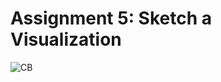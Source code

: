 # Assignment 5: Sketch a Visualization

![CB](https://user-images.githubusercontent.com/91574832/140972627-f5961e22-a083-49d7-80a4-618dd32b1f83.jpeg)

